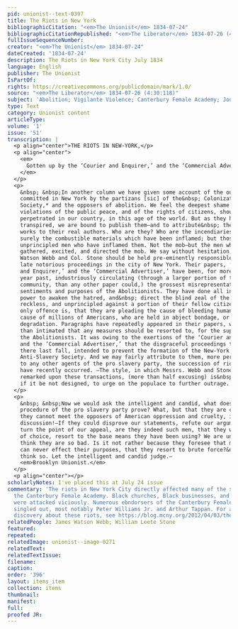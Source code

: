 ```yaml
---
pid: unionist--text-0397
title: The Riots in New York
bibliographicCitation: "<em>The Unionist</em> 1834-07-24"
bibliographicCitationRepublished: "<em>The Liberator</em> 1834-07-26 (4:30:118)"
fullIssueSequenceNumber: 
creator: "<em>The Unionist</em> 1834-07-24"
dateCreated: '1834-07-24'
description: The Riots in New York City July 1834
language: English
publisher: The Unionist
IsPartOf: 
rights: https://creativecommons.org/publicdomain/mark/1.0/
source: "<em>The Liberator</em> 1834-07-26 (4:30:118)"
subject: 'Abolition; Vigilante Violence; Canterbury Female Academy; Journalistic Debate '
type: Text
category: Unionist content
articleType: 
volume: '1'
issue: '51'
transcription: |
  <p align="center">THE RIOTS IN NEW-YORK,</p>
  <p align="center">
    <em>
      Gotten up by the ‘Courier and Enquirer,’ and the ‘Commercial Advertiser.’
    </em>
  </p>
  <p>
    &nbsp; &nbsp;In another column we have given some account of the outrage
    committed in New York by the partizans [sic] of the&nbsp; Colonization
    Society,* and the opposers of abolition. We feel the deepest shame that such
    violations of the public peace, and of the rights of citizens, should be&nbsp;
    perpetrated in our country, in this age of the world. But as they have
    transpired, we are bound to publish them—and to attribute&nbsp; these wicked
    works to their real authors. Who are they? Who are the incendiaries? Not
    surely the combustible materials which have been inflamed; but those
    unprincipled men who have inflamed them. Not the mob—but the men who have
    gathered, excited, and directed the mob. We say without hesitation, that James
    Watson Webb and Col. Stone should be held pre-eminently responsible for the
    late notorious proceedings in the city of New York. Their papers, ‘the Courier
    and Enquirer,’ and the ‘Commercial Advertiser,’ have been, for more than a
    year past, industriously circulating (through a larger portion of the
    community, than any other paper could,) the grossest misrepresentations of the
    sentiments and purposes of the Abolitionists. They have done all in their
    power to awaken the hatred, and&nbsp; direct the blind zeal of the ignorant,
    reckless, and unprincipled against a portion of their fellow citizens, whose
    only offence is, that they are pleading the cause of bleeding humanity—ay, the
    cause of millions of Americans, who are held in abject bondage, or paralyzing
    degradation. Paragraphs have repeatedly appeared in their papers, which more
    than intimated that any measures should be resorted to, for the suppression of
    the Abolitionists. It was owing to the exertions of the ‘Courier and Enquirer’
    and the ‘Commercial Advertiser,’ that the disgraceful proceedings took place
    there last fall, intended to prevent the formation of the New-York
    Anti-Slavery Society. And we may fairly attribute to them, more perhaps than
    to any other agents of the pro slavery party, the succession of riots that
    have recently occurred. —The style, in which Messrs. Webb and Stone have
    remarked upon these transactions, (more than half excusing) is&nbsp; adapted,
    if it be not designed, to urge on the populace to further outrage.
  </p>
  <p>
    &nbsp; &nbsp;Now we would ask the intelligent and candid, what does this
    procedure of the pro slavery party prove? What, but that they are conscious
    they cannot meet the opposers of American oppression and cruelty, in fair
    discussion!—If they could disprove our statements, refute our arguments, or
    turn the point of our appeal, are they indeed such men, that they would still,
    of choice, resort to the base means they have been using? We are unwilling to
    think they are so bad. Is it not rather because they foresee that moral means
    can never effect their purposes, that they resort to brute force?&nbsp; We
    think so. Let the intelligent and candid judge.—
    <em>Brooklyn Unionist.</em>
  </p>
  <p align="center"></p>
scholarlyNotes: I've placed this at July 24 issue
commentary: 'The riots in New York City directly affected many of the students at
  the Canterbury Female Academy. Black churches, Black businesses, and white abolitionists
  were attacked viciously. Numerous ebndorsers of the Canterbury Female Academy were
  singled out, most notably Peter Williams Jr. and Arthur Tappan. For an interesting
  discovery about these riots, see https://blog.mcny.org/2012/04/03/the-abolitionist-riots-of-1834/ '
relatedPeople: James Watson Webb; William Leete Stone
featured: 
repeated: 
relatedImage: unionist--image-0271
relatedText: 
relatedTextIssue: 
filename: 
caption: 
order: '396'
layout: items_item
collection: items
thumbnail: 
manifest: 
full: 
proofed JR: 
---
```

